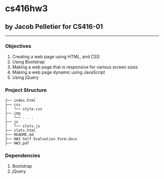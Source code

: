 # cs416hw3
## by Jacob Pelletier for CS416-01
_____________________
### Objectives
1. Creating a web page using HTML, and CSS 
2. Using Bootstrap
3. Making a web page that is responsive for various screen sizes
4. Making a web page dynamic using JavaScript
5. Using jQuery
### Project Structure
```
├── index.html
├── css
│   └── style.css
├── img
│   └── . . .
├── js
│   └── slots.js
├── slots.html
├── README.md
├── HW3 Self Evaluation Form.docx
├── HW3.pdf
```
### Dependencies
1. Bootstrap
2. jQuery